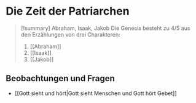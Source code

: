 # Die Zeit der Patriarchen

> [!summary] Abraham, Isaak, Jakob
> Die Genesis besteht zu 4/5 aus den Erzählungen von drei Charakteren:
> 1. [[Abraham]]
> 2. [[Isaak]]
> 3. [[Jakob]]

## Beobachtungen und Fragen

- [[Gott sieht und hört|Gott sieht Menschen und Gott hört Gebet]]